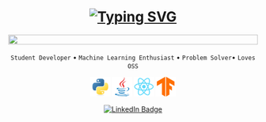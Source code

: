 <h1 align="center">
  <a href="https://git.io/typing-svg">
    <img src="https://readme-typing-svg.herokuapp.com?font=Fira+Code&size=30&duration=3000&pause=1000&color=36BCF7FF&center=true&vCenter=true&width=435&lines=Hello%2C+I'm+Vaishakh;Welcome+to+my+GitHub" alt="Typing SVG" />
  </a>
</h1>

<p align="center">
  <img src="https://raw.githubusercontent.com/rodrigograca31/rodrigograca31/master/matrix.svg" width="100%" height="50%">
</p>

<p align="center">
  <code>Student Developer</code> • <code>Machine Learning Enthusiast</code> • <code>Problem Solver</code>• <code>Loves OSS</code>
</p>

<p align="center">
  <img src="https://github.com/devicons/devicon/blob/master/icons/python/python-original.svg" width="40" height="40">
  <img src="https://github.com/devicons/devicon/blob/master/icons/java/java-original.svg" width="40" height="40">
  <img src="https://github.com/devicons/devicon/blob/master/icons/react/react-original.svg" width="40" height="40">
  <img src="https://github.com/devicons/devicon/blob/master/icons/tensorflow/tensorflow-original.svg" width="40" height="40">
</p>

<p align="center">
  <a href="https://www.linkedin.com/in/vaishakh-m-561a5523a/">
    <img src="https://img.shields.io/badge/-Vaishakh-blue?style=flat-square&logo=Linkedin&logoColor=white&link=https://www.linkedin.com/in/vaishakh-m-561a5523a/" alt="LinkedIn Badge">
  </a>
</p>
